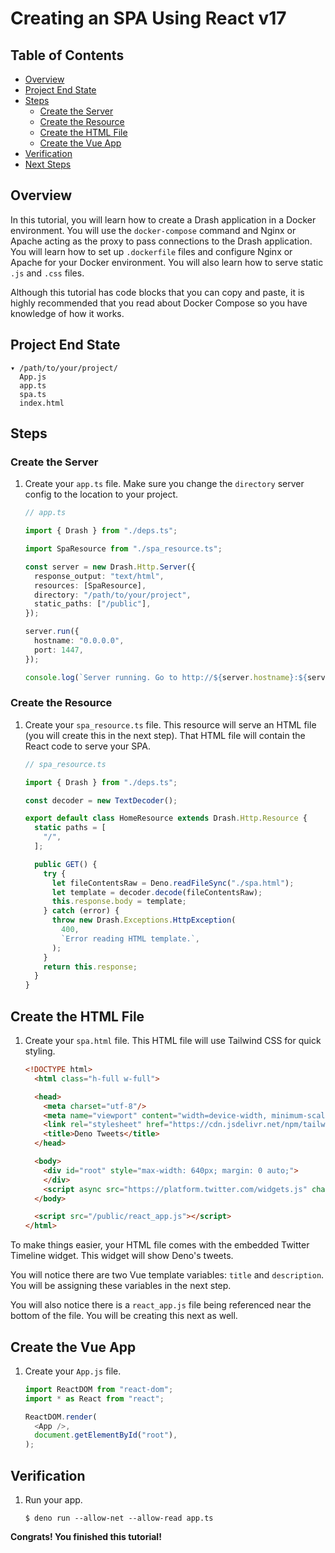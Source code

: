 # Creating an SPA Using React v17

## Table of Contents

- [Overview](#overview)
- [Project End State](#project-end-state)
- [Steps](#steps)
  - [Create the Server](#create-the-server)
  - [Create the Resource](#create-the-resource)
  - [Create the HTML File](#create-the-html-file)
  - [Create the Vue App](#create-the-vue-app)
- [Verification](#verification)
- [Next Steps](#next-steps)

## Overview

In this tutorial, you will learn how to create a Drash application in a Docker
environment. You will use the `docker-compose` command and Nginx or Apache
acting as the proxy to pass connections to the Drash application. You will learn
how to set up `.dockerfile` files and configure Nginx or Apache for your Docker
environment. You will also learn how to serve static `.js` and `.css` files.

Although this tutorial has code blocks that you can copy and paste, it is highly
recommended that you read about Docker Compose so you have knowledge of how it
works.

## Project End State

```text
▾ /path/to/your/project/
  App.js
  app.ts
  spa.ts
  index.html
```

## Steps

### Create the Server

1. Create your `app.ts` file. Make sure you change the `directory` server config
   to the location to your project.

    ```typescript
    // app.ts

    import { Drash } from "./deps.ts";

    import SpaResource from "./spa_resource.ts";

    const server = new Drash.Http.Server({
      response_output: "text/html",
      resources: [SpaResource],
      directory: "/path/to/your/project",
      static_paths: ["/public"],
    });

    server.run({
      hostname: "0.0.0.0",
      port: 1447,
    });

    console.log(`Server running. Go to http://${server.hostname}:${server.port}.`);
    ```

### Create the Resource

1. Create your `spa_resource.ts` file. This resource will serve an HTML file
   (you will create this in the next step). That HTML file will contain the
   React code to serve your SPA.

    ```typescript
    // spa_resource.ts

    import { Drash } from "./deps.ts";

    const decoder = new TextDecoder();

    export default class HomeResource extends Drash.Http.Resource {
      static paths = [
        "/",
      ];

      public GET() {
        try {
          let fileContentsRaw = Deno.readFileSync("./spa.html");
          let template = decoder.decode(fileContentsRaw);
          this.response.body = template;
        } catch (error) {
          throw new Drash.Exceptions.HttpException(
            400,
            `Error reading HTML template.`,
          );
        }
        return this.response;
      }
    }
    ```

## Create the HTML File

1. Create your `spa.html` file. This HTML file will use Tailwind CSS for quick
   styling.

    ```html
    <!DOCTYPE html>
      <html class="h-full w-full">

      <head>
        <meta charset="utf-8"/>
        <meta name="viewport" content="width=device-width, minimum-scale=1.0, user-scalable=no"/>
        <link rel="stylesheet" href="https://cdn.jsdelivr.net/npm/tailwindcss/dist/tailwind.min.css">
        <title>Deno Tweets</title>
      </head>

      <body>
        <div id="root" style="max-width: 640px; margin: 0 auto;">
        </div>
        <script async src="https://platform.twitter.com/widgets.js" charset="utf-8"></script>
      </body>

      <script src="/public/react_app.js"></script>
    </html>
    ```

To make things easier, your HTML file comes with the embedded Twitter Timeline
widget. This widget will show Deno's tweets.

You will notice there are two Vue template variables: `title` and `description`.
You will be assigning these variables in the next step.

You will also notice there is a `react_app.js` file being referenced near the
bottom of the file. You will be creating this next as well.

## Create the Vue App

1. Create your `App.js` file.

    ```javascript
    import ReactDOM from "react-dom";
    import * as React from "react";

    ReactDOM.render(
      <App />,
      document.getElementById("root"),
    );
    ```

## Verification

1. Run your app.

    ```shell
    $ deno run --allow-net --allow-read app.ts
    ```

**Congrats! You finished this tutorial!**
